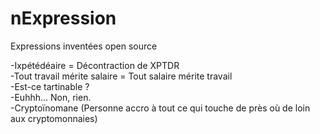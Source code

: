 # nExpression
Expressions inventées open source 

-Ixpétédéaire = Décontraction de XPTDR <br>
-Tout travail mérite salaire = Tout salaire mérite travail <br>
-Est-ce tartinable ? <br>
-Euhhh... Non, rien. <br>
-Cryptoïnomane (Personne accro à tout ce qui touche de près où de loin aux cryptomonnaies) <br>

